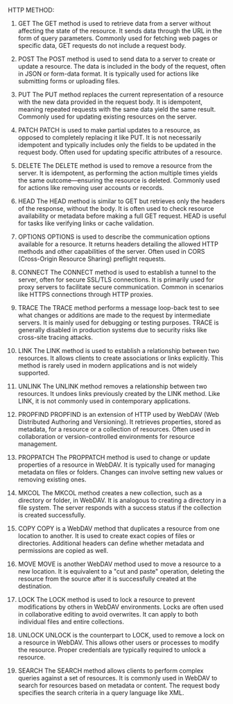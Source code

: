 HTTP METHOD:
1. GET
The GET method is used to retrieve data from a server without affecting the state of the resource. It sends data through the URL in the form of query parameters. Commonly used for fetching web pages or specific data, GET requests do not include a request body.

2. POST
The POST method is used to send data to a server to create or update a resource. The data is included in the body of the request, often in JSON or form-data format. It is typically used for actions like submitting forms or uploading files.

3. PUT
The PUT method replaces the current representation of a resource with the new data provided in the request body. It is idempotent, meaning repeated requests with the same data yield the same result. Commonly used for updating existing resources on the server.

4. PATCH
PATCH is used to make partial updates to a resource, as opposed to completely replacing it like PUT. It is not necessarily idempotent and typically includes only the fields to be updated in the request body. Often used for updating specific attributes of a resource.

5. DELETE
The DELETE method is used to remove a resource from the server. It is idempotent, as performing the action multiple times yields the same outcome—ensuring the resource is deleted. Commonly used for actions like removing user accounts or records.

6. HEAD
The HEAD method is similar to GET but retrieves only the headers of the response, without the body. It is often used to check resource availability or metadata before making a full GET request. HEAD is useful for tasks like verifying links or cache validation.

7. OPTIONS
OPTIONS is used to describe the communication options available for a resource. It returns headers detailing the allowed HTTP methods and other capabilities of the server. Often used in CORS (Cross-Origin Resource Sharing) preflight requests.

8. CONNECT
The CONNECT method is used to establish a tunnel to the server, often for secure SSL/TLS connections. It is primarily used for proxy servers to facilitate secure communication. Common in scenarios like HTTPS connections through HTTP proxies.

9. TRACE
The TRACE method performs a message loop-back test to see what changes or additions are made to the request by intermediate servers. It is mainly used for debugging or testing purposes. TRACE is generally disabled in production systems due to security risks like cross-site tracing attacks.
10. LINK
The LINK method is used to establish a relationship between two resources. It allows clients to create associations or links explicitly. This method is rarely used in modern applications and is not widely supported.

11. UNLINK
The UNLINK method removes a relationship between two resources. It undoes links previously created by the LINK method. Like LINK, it is not commonly used in contemporary applications.

12. PROPFIND
PROPFIND is an extension of HTTP used by WebDAV (Web Distributed Authoring and Versioning). It retrieves properties, stored as metadata, for a resource or a collection of resources. Often used in collaboration or version-controlled environments for resource management.

13. PROPPATCH
The PROPPATCH method is used to change or update properties of a resource in WebDAV. It is typically used for managing metadata on files or folders. Changes can involve setting new values or removing existing ones.

14. MKCOL
The MKCOL method creates a new collection, such as a directory or folder, in WebDAV. It is analogous to creating a directory in a file system. The server responds with a success status if the collection is created successfully.

15. COPY
COPY is a WebDAV method that duplicates a resource from one location to another. It is used to create exact copies of files or directories. Additional headers can define whether metadata and permissions are copied as well.

16. MOVE
MOVE is another WebDAV method used to move a resource to a new location. It is equivalent to a "cut and paste" operation, deleting the resource from the source after it is successfully created at the destination.

17. LOCK
The LOCK method is used to lock a resource to prevent modifications by others in WebDAV environments. Locks are often used in collaborative editing to avoid overwrites. It can apply to both individual files and entire collections.

18. UNLOCK
UNLOCK is the counterpart to LOCK, used to remove a lock on a resource in WebDAV. This allows other users or processes to modify the resource. Proper credentials are typically required to unlock a resource.

19. SEARCH
The SEARCH method allows clients to perform complex queries against a set of resources. It is commonly used in WebDAV to search for resources based on metadata or content. The request body specifies the search criteria in a query language like XML.
